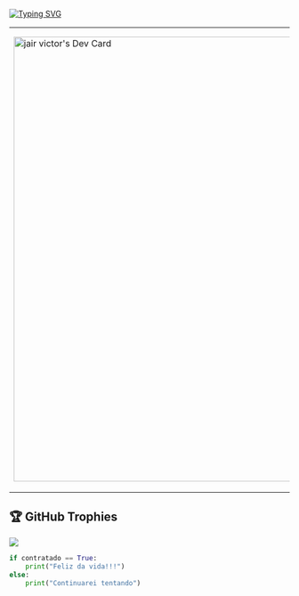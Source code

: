 [![Typing SVG](https://readme-typing-svg.demolab.com?font=Fira+Code&weight=600&size=32&pause=1000&color=F8F8FF&center=true&vCenter=true&width=1000&lines=OL%C3%81%2C+MEU+NOME+%C3%89+JAIR+VICTOR+!;SOU+PROGRAMADOR+BACKEND❤️)](https://git.io/typing-svg)
<table>
<tr>
  
  <td valign="center">
   <a href="https://app.daily.dev/jairassisdev"><img src="https://api.daily.dev/devcards/v2/9aKGjr7am8zCLuzQ9h7DV.png?r=chx" width="800" alt="jair victor's Dev Card"/></a>
    <td >
<h1 align="center">Hi! I'm Jair Victor</h1>
<h3 align="center"> Backend developer who believes that technology has the power to change lives and the in opportunities it provides.I seek to expand my knowledge and improve my skills...</h3>






<p align="left"> <a href="https://twitter.com/JairVictorDEV" target="blank"><img src="https://img.shields.io/twitter/follow/JairVictorDEV?logo=twitter&style=for-the-badge" alt="JairVictorDEV" /></a> </p>


<h3 align="left">Connect with me:</h3>
<p align="left">
<a href="https://www.youtube.com/@scoobyjvbeats817" target="_blank"><img src="https://img.shields.io/badge/YouTube-FF0000?style=for-the-badge&logo=youtube&logoColor=white" target="_blank"></a>
  <a href="https://www.instagram.com/jair_victor_dev/" target="_blank"><img src="https://img.shields.io/badge/-Instagram-%23E4405F?style=for-the-badge&logo=instagram&logoColor=white" target="_blank"></a>
 	<a href="https://twitter.com/JairVictorDEV" target="_blank"><img src="https://img.shields.io/badge/Twitter-1DA1F2?style=for-the-badge&logo=twitter&logoColor=white" target="_blank"></a>
  <a href = "mailto:jairv141@gmail.com"><img src="https://img.shields.io/badge/-Gmail-%23333?style=for-the-badge&logo=gmail&logoColor=white" target="_blank"></a>
  <a href="https://www.linkedin.com/in/jair-victor/" target="_blank"><img src="https://img.shields.io/badge/-LinkedIn-%230077B5?style=for-the-badge&logo=linkedin&logoColor=white" target="_blank"></a> 
  
 
 </p>

<h3 align="left">Languages and Tools:</h3>
<p align="left">  <a href="https://www.linkedin.com/in/jair-victor/">
    <img src="https://skillicons.dev/icons?i=java,spring,docker,mysql,linux,git,dotnet,python,flask,cpp,js,html,css&theme=dark" />
  </a>
     </p>

</tr>
</table>


## 🏆 GitHub Trophies
![](https://github-profile-trophy.vercel.app/?username=JairAssisDev&theme=discord&no-frame=true&no-bg=false&margin-w=4)

```python
if contratado == True:
    print("Feliz da vida!!!")
else:
    print("Continuarei tentando")
```

